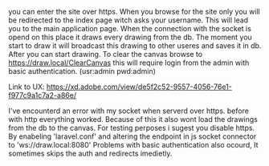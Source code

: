you can enter the site over https.
When you browse for the site only you will be redirected to the index page witch asks your username.
This will lead you to the main application page.
When the connection with the socket is opend on this place it draws every drawing from the db.
The moment you start to draw it will broadcast this drawing to other useres and saves it in db.
After you can start drawing.
To clear the canvas browse to https://draw.local/ClearCanvas this will require login from the admin with basic authentication.
(usr:admin pwd:admin)

Link to UX: https://xd.adobe.com/view/de5f2c52-9557-4056-76e1-f977c9a1c7a2-a86e/


I've encounterd an error with my socket when serverd over https. before with http everything worked.
Because of this it also wont load the drawings from the db to the canvas.
For testing perposes i sugest you disable https.
By enabeling 'laravel.conf' and altering the endpoint in js socket connector to 'ws://draw.local:8080'
Problems with basic authentication also ocourd, It sometimes skips the auth and redirects imedietly.
